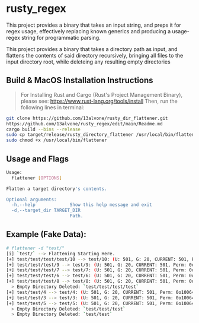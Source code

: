 # rusty_regex
This project provides a binary that takes an input string, and preps it for regex usage, effectively replacing known generics and producing a usage-regex string for programmatic parsing.

This project provides a binary that takes a directory path as input, and flattens the contents of said directory recursively, bringing all files to the input directory root, while deleteing any resulting empty directories

## Build & MacOS Installation Instructions
> For Installing Rust and Cargo (Rust's Project Management Binary), please see: https://www.rust-lang.org/tools/install
> Then, run the following lines in terminal:
```sh
git clone https://github.com/13alvone/rusty_dir_flattener.git
https://github.com/13alvone/rusty_regex/edit/main/Readme.md
cargo build --bins --release
sudo cp target/release/rusty_directory_flattener /usr/local/bin/flattener
sudo chmod +x /usr/local/bin/flattener
```

## Usage and Flags
```sh
Usage:
  flattener [OPTIONS]

Flatten a target directory's contents.

Optional arguments:
  -h,--help             Show this help message and exit
  -d,--target_dir TARGET_DIR
                        Path.
```

## Example (Fake Data):
```sh
# flattener -d "test/"
[i] `test/` --> Flattening Starting Here.
[+] test/test/test/test/10 --> test/10: (U: 501, G: 20, CURRENT: 501, Perm: 0o100644)
[+] test/test/test/9 --> test/9: (U: 501, G: 20, CURRENT: 501, Perm: 0o100644)
[+] test/test/test/7 --> test/7: (U: 501, G: 20, CURRENT: 501, Perm: 0o100644)
[+] test/test/test/6 --> test/6: (U: 501, G: 20, CURRENT: 501, Perm: 0o100644)
[+] test/test/test/8 --> test/8: (U: 501, G: 20, CURRENT: 501, Perm: 0o100644)
  > Empty Directory Deleted: `test/test/test/test`
[+] test/test/4 --> test/4: (U: 501, G: 20, CURRENT: 501, Perm: 0o100644)
[+] test/test/3 --> test/3: (U: 501, G: 20, CURRENT: 501, Perm: 0o100644)
[+] test/test/5 --> test/5: (U: 501, G: 20, CURRENT: 501, Perm: 0o100644)
  > Empty Directory Deleted: `test/test/test`
  > Empty Directory Deleted: `test/test`
```

